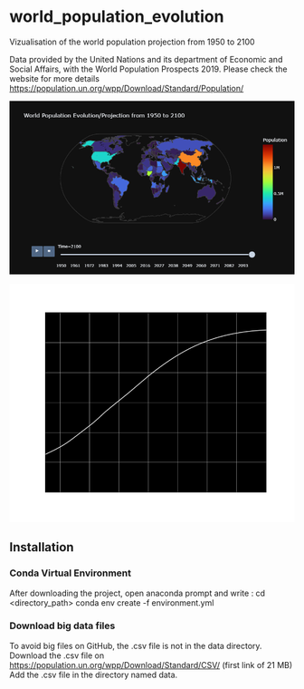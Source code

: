# world_population_evolution
Vizualisation of the world population projection from 1950 to 2100

Data provided by the United Nations and its department of Economic and Social Affairs, with the World Population Prospects 2019.
Please check the website for more details https://population.un.org/wpp/Download/Standard/Population/

![Population projection for each country from 1950 to 2100](figures/world_pop_evolution.png)

![World Population Projection](figures/world_population_projection.png)

## Installation

### Conda Virtual Environment
After downloading the project, open anaconda prompt and write : cd <directory_path>
conda env create -f environment.yml

### Download big data files
To avoid big files on GitHub, the .csv file is not in the data directory.
Download the .csv file on https://population.un.org/wpp/Download/Standard/CSV/ (first link of 21 MB)
Add the .csv file in the directory named data.